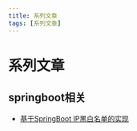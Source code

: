 ```yaml
---
title: 系列文章
tags: [系列文章]
---
```

# 系列文章
## springboot相关
- [基于SpringBoot IP黑白名单的实现](ip-blacklist.md)
